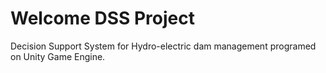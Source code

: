 # Welcome DSS Project
Decision Support System for Hydro-electric dam management programed on Unity Game Engine.
